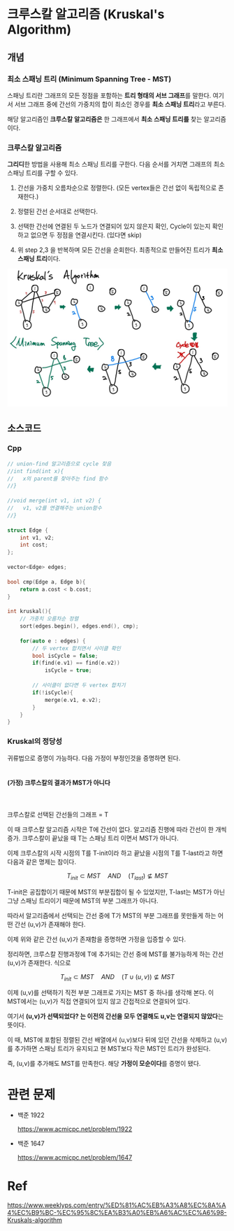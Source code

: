 # 크루스칼 알고리즘 (Kruskal's Algorithm)
## 개념
### 최소 스패닝 트리 (Minimum Spanning Tree - MST)
스패닝 트리란 그래프의 모든 정점을 포함하는 **트리 형태의 서브 그래프**를 말한다. 여기서 서브 그래프 중에 간선의 가중치의 합이 최소인 경우를 **최소 스패닝 트리**라고 부른다.

해당 알고리즘인 **크루스칼 알고리즘은** 한 그래프에서 **최소 스패닝 트리를** 찾는 알고리즘이다.

### 크루스칼 알고리즘
**그리디**한 방법을 사용해 최소 스패닝 트리를 구한다. 다음 순서를 거치면 그래프의 최소 스패닝 트리를 구할 수 있다.

1. 간선을 가중치 오름차순으로 정렬한다. (모든 vertex들은 간선 없이 독립적으로 존재한다.)

2. 정렬된 간선 순서대로 선택한다.

3. 선택한 간선에 연결된 두 노드가 연결되어 있지 않은지 확인, Cycle이 있는지 확인하고 없으면 두 정점을 연결시킨다. (있다면 skip)

4. 위 step 2,3 을 반복하며 모든 간선을 순회한다. 최종적으로 만들어진 트리가 **최소 스패닝 트리**이다.

<img src="./images/kruskal.jpg">


## 소스코드
### Cpp
```cpp
// union-find 알고리즘으로 cycle 찾음
//int find(int x){
//   x의 parent를 찾아주는 find 함수
//}

//void merge(int v1, int v2) {
//   v1, v2를 연결해주는 union함수
//}

struct Edge {
    int v1, v2;
    int cost;
};

vector<Edge> edges;

bool cmp(Edge a, Edge b){
    return a.cost < b.cost;
}

int kruskal(){
    // 가중치 오름차순 정렬
    sort(edges.begin(), edges.end(), cmp);

    for(auto e : edges) {
        // 두 vertex 합치면서 사이클 확인
        bool isCycle = false;
        if(find(e.v1) == find(e.v2))
            isCycle = true;

        // 사이클이 없다면 두 vertex 합치기
        if(!isCycle){
            merge(e.v1, e.v2);
        }
    }
}
```

### Kruskal의 정당성
귀류법으로 증명이 가능하다. 다음 가정이 부정인것을 증명하면 된다.
<br/>
<br/>
#### **(가정)** **크루스칼의 결과가 MST가 아니다**
<br/>
<br/>
크루스칼로 선택된 간선들의 그래프 = T

이 때 크루스칼 알고리즘 시작은 T에 간선이 없다. 알고리즘 진행에 따라 간선이 한 개씩 증가.
크루스칼이 끝났을 때 T는 스패닝 트리 이면서 MST가 아니다.

이제 크루스칼의 시작 시점의 T를 T-init이라 하고 끝났을 시점의 T를 T-last라고 하면 다음과 같은 명제는 참이다.

$$T_{init} \subset MST \quad AND \quad (T_{last}) \nsubseteq MST$$

T-init은 공집합이기 때문에 MST의 부분집합이 될 수 있었지만, T-last는 MST가 아닌 그냥 스패닝 트리이기 때문에 MST의 부분 그래프가 아니다.

따라서 알고리즘에서 선택되는 간선 중에 T가 MST의 부분 그래프를 못만들게 하는 어떤 간선 (u,v)가 존재해야 한다.

이제 위와 같은 간선 (u,v)가 존재함을 증명하면 가정을 입증할 수 있다.

정리하면, 크루스칼 진행과정에 T에 추가되는 간선 중에 MST를 불가능하게 하는 간선 (u,v)가 존재한다. 식으로

$$T_{init} \subset MST \quad AND \quad (T \cup (u,v)) \nsubseteq MST$$

이제 (u,v)를 선택하기 직전 부분 그래프로 가지는 MST 중 하나를 생각해 본다. 이 MST에서는 (u,v)가 직접 연결되어 있지 않고 간접적으로 연결되어 있다.

여기서 **(u,v)가 선택되었다? 는 이전의 간선을 모두 연결해도 u,v는 연결되지 않았다**는 뜻이다.

이 때, MST에 포함된 정렬된 간선 배열에서 (u,v)보다 뒤에 있던 간선을 삭제하고 (u,v)를 추가하면 스패닝 트리가 유지되고 현 MST보다 작은 MST인 트리가 완성된다.

즉, (u,v)를 추가해도 MST를 만족한다. 해당 **가정이 모순이다**를 증명이 됐다.


# 관련 문제
- 백준 1922

    https://www.acmicpc.net/problem/1922

- 백준 1647

    https://www.acmicpc.net/problem/1647


# Ref
https://www.weeklyps.com/entry/%ED%81%AC%EB%A3%A8%EC%8A%A4%EC%B9%BC-%EC%95%8C%EA%B3%A0%EB%A6%AC%EC%A6%98-Kruskals-algorithm